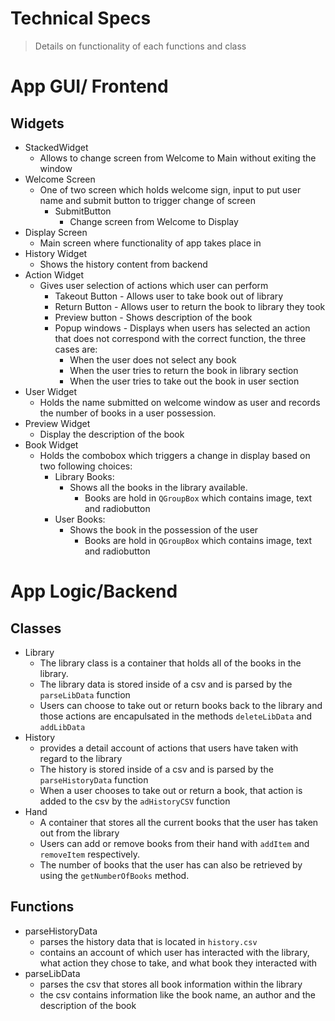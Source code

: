 # Technical Specs

> Details on functionality of each functions and class

# App GUI/ Frontend
## Widgets
- StackedWidget
    - Allows to change screen from Welcome to Main without exiting the window
- Welcome Screen
    - One of two screen which holds welcome sign, input to put user name and submit button to trigger change of screen
        - SubmitButton
            - Change screen from Welcome to Display 
- Display Screen
    - Main screen where functionality of app takes place in
- History Widget
    - Shows the history content from backend
- Action Widget
    - Gives user selection of actions which user can perform
        - Takeout Button - Allows user to take book out of library
        - Return Button - Allows user to return the book to library they took
        - Preview button - Shows description of the book
        - Popup windows - Displays when users has selected an action that does not correspond with the correct function, the three cases are:
            - When the user does not select any book
            - When the user tries to return the book in library section
            - When the user tries to take out the book in user section
- User Widget
    - Holds the name submitted on welcome window as user and records the number of books in a user possession.
- Preview Widget
    - Display the description of the book
- Book Widget
    - Holds the combobox which triggers a change in display based on two following choices:
        - Library Books:
            - Shows all the books in the library available.
                - Books are hold in `QGroupBox` which contains image, text and radiobutton
        - User Books:
            - Shows the book in the possession of the user
                - Books are hold in `QGroupBox` which contains image, text and radiobutton
        

# App Logic/Backend
## Classes
- Library 
    - The library class is a container that holds all of the books in the library.
    - The library data is stored inside of a csv and is parsed by the  `parseLibData` function
    - Users can choose to take out or return books back to the library and those actions are encapulsated in the methods `deleteLibData` and `addLibData`
- History
    - provides a detail account of actions that users have taken with regard to the library
    - The history is stored inside of a csv and is parsed by the  `parseHistoryData` function
    - When a user chooses to take out or return a book, that action is added to the csv by the `adHistoryCSV` function
- Hand
    - A container that stores all the current books that the user has taken out from the library
    - Users can add or remove books from their hand with `addItem` and `removeItem` respectively.
    - The number of books that the user has can also be retrieved by using the `getNumberOfBooks` method.
## Functions
- parseHistoryData
    - parses the history data that is located in `history.csv`
    - contains an account of which user has interacted with the library, what action they chose to take, and what book they interacted with
- parseLibData
    - parses the csv that stores all book information within the library
    - the csv contains information like the book name, an author and the description of the book